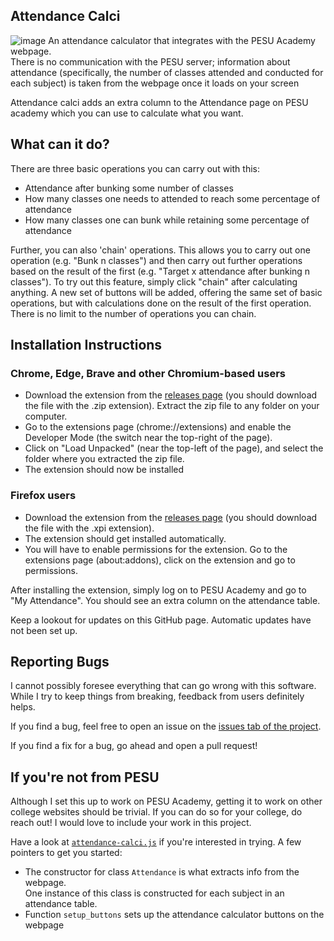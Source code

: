 ## Attendance Calci
![image](https://github.com/user-attachments/assets/c5437292-bcf2-4aec-9d66-09ef0e5a2d1e)
An attendance calculator that integrates with the PESU Academy webpage.  
There is no communication with the PESU server; information about attendance (specifically, the number of classes attended and conducted for each subject) is taken from the webpage once it loads on your screen

Attendance calci adds an extra column to the Attendance page on PESU academy which you can use to calculate what you want.

## What can it do?
There are three basic operations you can carry out with this:

* Attendance after bunking some number of classes
* How many classes one needs to attended to reach some percentage of attendance
* How many classes one can bunk while retaining some percentage of attendance

Further, you can also 'chain' operations. This allows you to carry out one operation (e.g. "Bunk n classes") and then carry
out further operations based on the result of the first (e.g. "Target x attendance after bunking n classes"). To try out this
feature, simply click "chain" after calculating anything. A new set of buttons will be added, offering the same set of basic
operations, but with calculations done on the result of the first operation.  
There is no limit to the number of operations you can chain.

## Installation Instructions
### Chrome, Edge, Brave and other Chromium-based users
* Download the extension from the [releases page](https://github.com/GlowingScrewdriver/attendance_calci/releases) (you should
  download the file with the .zip extension). Extract the zip file to any folder on your computer.
* Go to the extensions page (chrome://extensions) and enable the Developer Mode (the switch near the top-right of the page).
* Click on "Load Unpacked" (near the top-left of the page), and select the folder where you extracted the zip file.
* The extension should now be installed

### Firefox users
* Download the extension from the [releases page](https://github.com/GlowingScrewdriver/attendance_calci/releases) (you should
  download the file with the .xpi extension).
* The extension should get installed automatically.
* You will have to enable permissions for the extension. Go to the extensions page (about:addons), click on the extension and go to permissions.

After installing the extension, simply log on to PESU Academy and go to "My Attendance". You should see an extra column on the attendance table.  

Keep a lookout for updates on this GitHub page. Automatic updates have not been set up.

## Reporting Bugs
I cannot possibly foresee everything that can go wrong with this software. While I try to keep things from breaking, feedback
from users definitely helps.

If you find a bug, feel free to open an issue on the [issues tab of the project](https://github.com/GlowingScrewdriver/attendance_calci/issues).

If you find a fix for a bug, go ahead and open a pull request!

## If you're not from PESU
Although I set this up to work on PESU Academy, getting it to work on other college websites should be trivial. If you can do so
for your college, do reach out! I would love to include your work in this project.

Have a look at [`attendance-calci.js`](attendance-calci.js) if you're interested in trying. A few pointers to get you started:
* The constructor for class `Attendance` is what extracts info from the webpage.<br>
  One instance of this class is constructed for each subject in an attendance table.
* Function `setup_buttons` sets up the attendance calculator buttons on the webpage
